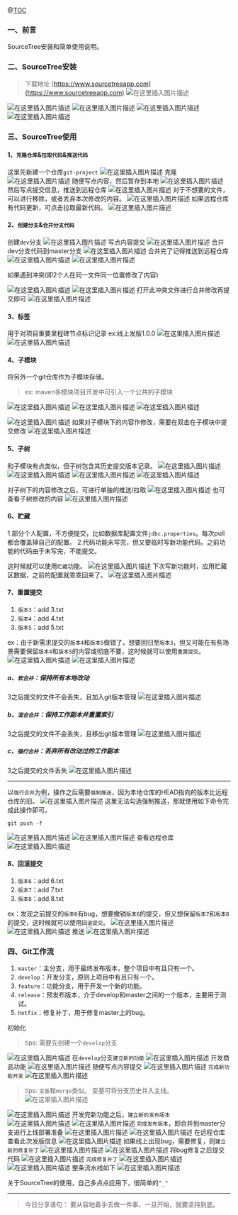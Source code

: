 ﻿@[TOC](文章目录)

### 一、前言

SourceTree安装和简单使用说明。

### 二、SourceTree安装

> 下载地址 [https://www.sourcetreeapp.com](https://www.sourcetreeapp.com)
> ![在这里插入图片描述](https://img-blog.csdnimg.cn/268b0f7730b749629b19d07c2bbc8ffc.png)

![在这里插入图片描述](https://img-blog.csdnimg.cn/c389b870c4f648fab127570ce8a5c333.png)
![在这里插入图片描述](https://img-blog.csdnimg.cn/c407cbfd3c424ff8b81425dce583f847.png)
![在这里插入图片描述](https://img-blog.csdnimg.cn/4f8f05cac81b4b6fbedb0cb9fa1db4d7.png)
![在这里插入图片描述](https://img-blog.csdnimg.cn/486cc0dd5764408a86b7a46f1f08b67f.png)

### 三、SourceTree使用

#### 1、`克隆仓库`&`拉取代码`&`推送代码`

这里先新建一个仓库`git-project`
![在这里插入图片描述](https://img-blog.csdnimg.cn/5c5649e640754e89bec5e2988982a614.png)
克隆
![在这里插入图片描述](https://img-blog.csdnimg.cn/276b2b192c5b4cabb430101f48c742bf.png)
随便写点内容，然后暂存到本地
![在这里插入图片描述](https://img-blog.csdnimg.cn/c9213494d46c416bb9f7ee4d7ca55486.png)
然后写点提交信息，推送到远程仓库
![在这里插入图片描述](https://img-blog.csdnimg.cn/1abd06cf6b50435fba82841a0bdb87c0.png)
对于不想要的文件，可以进行移除，或者丢弃本次修改的内容。
![在这里插入图片描述](https://img-blog.csdnimg.cn/dee7a66d6c2444a7b4350b0c47834938.png)
如果远程仓库有代码更新，可点击拉取最新代码。
![在这里插入图片描述](https://img-blog.csdnimg.cn/52e0d3d9e5b84594bb498af0c3b8178d.png)

#### 2、`创建分支`&`合并分支代码`

创建`dev`分支
![在这里插入图片描述](https://img-blog.csdnimg.cn/33c2a5a18f314848966a164db9d82602.png)
写点内容提交
![在这里插入图片描述](https://img-blog.csdnimg.cn/51cb7525bc1442858a1e827e762b0b20.png)
合并dev分支代码到master分支
![在这里插入图片描述](https://img-blog.csdnimg.cn/8e9581288db74e189a8ef6a5ff8ed8c9.png)
合并完了记得推送到远程仓库
![在这里插入图片描述](https://img-blog.csdnimg.cn/c7159eff6b2d433fa9e3da9ba0cdc3d3.png)
![在这里插入图片描述](https://img-blog.csdnimg.cn/3540d323a76745029885b518899c0025.png)

如果遇到冲突(即2个人在同一文件同一位置修改了内容)

![在这里插入图片描述](https://img-blog.csdnimg.cn/0493972965c64c03b628dd4109b39efe.png)
![在这里插入图片描述](https://img-blog.csdnimg.cn/93e9d3f6ea9440efac89883681940949.png)
打开此冲突文件进行合并修改再提交即可
![在这里插入图片描述](https://img-blog.csdnimg.cn/c817900b664248dca8bba8c69f117092.png)

#### 3、标签

用于对项目重要里程碑节点标识记录  ex:线上发版1.0.0
![在这里插入图片描述](https://img-blog.csdnimg.cn/8df4be115aa04cdebcb0ee32bfd07256.png)
![在这里插入图片描述](https://img-blog.csdnimg.cn/c73cc75a7fd743b0965dbcb5b7ee9429.png)

#### 4、子模块

将另外一个git仓库作为子模块存储。

> ex: maven多模块项目开发中可引入一个公共的子模块

![在这里插入图片描述](https://img-blog.csdnimg.cn/92bbdbd1a20a449fa979deaa2f68f1ac.png)
![在这里插入图片描述](https://img-blog.csdnimg.cn/562fbe5a2b6e4cd189ee18f8ac023a6d.png)
![在这里插入图片描述](https://img-blog.csdnimg.cn/921c1c8217df4049abbef5766babd145.png)

![在这里插入图片描述](https://img-blog.csdnimg.cn/a222c8caa11744bba0b07221f8f9844a.png)
如果对子模块下的内容作修改，需要在双击在子模块中提交修改
![在这里插入图片描述](https://img-blog.csdnimg.cn/ae0d908e54da4bfc8dcb56300d851576.png)

#### 5、子树

和子模块有点类似，但子树包含其历史提交版本记录。
![在这里插入图片描述](https://img-blog.csdnimg.cn/b20ec40c595d40da99b6193f21be1183.png)
![在这里插入图片描述](https://img-blog.csdnimg.cn/6e153d5e54c74a02b362a82327506222.png)
![在这里插入图片描述](https://img-blog.csdnimg.cn/310518ac982146e3b7a233bb7e92cdfb.png)
![在这里插入图片描述](https://img-blog.csdnimg.cn/ce893008e6d846dab15c4d53ae3e0791.png)

对子树下的内容修改之后，可进行单独的推送/拉取
![在这里插入图片描述](https://img-blog.csdnimg.cn/065d9679d2e940a3ac5d27baf7ea7754.png)
也可查看子树修改的内容
![在这里插入图片描述](https://img-blog.csdnimg.cn/13dee8ca8820429f920d4557fb53a6af.png)

#### 6、贮藏

1.部分个人配置，不方便提交，比如数据库配置文件`jdbc.properties`。每次pull都会覆盖掉自己的配置。
2.代码功能未写完，但又要临时写新功能代码。之前功能的代码由于未写完，不能提交。

这时候就可以使用`贮藏`功能。
![在这里插入图片描述](https://img-blog.csdnimg.cn/bc85f688c0f041dfb8c412e449f317ae.png)
下次写新功能时，应用贮藏区数据，之前的配置就乖乖回来了。
![在这里插入图片描述](https://img-blog.csdnimg.cn/40e71a246e754589b46880f7716010bc.png)

#### 7、重置提交

1. `版本3`：add 3.txt
2. `版本4`：add 4.txt
3. `版本5`：add 5.txt

ex：由于新需求提交的`版本4`和`版本5`做错了，想要回归至`版本3`，但又可能在有些场景需要保留`版本4`和`版本5`的内容或彻底不要，这时候就可以使用`重置提交`。
![在这里插入图片描述](https://img-blog.csdnimg.cn/3b5495f2e00e46c1969c961bc8350580.png)
![在这里插入图片描述](https://img-blog.csdnimg.cn/67fd104818b44f8395ca595018ed5191.png)

##### a、`软合并`：保持所有本地改动

3之后提交的文件不会丢失，且加入git版本管理
![在这里插入图片描述](https://img-blog.csdnimg.cn/df02de96e3ae42a3afd7a4722ad2bb40.png)

##### b、`混合合并`：保持工作副本并重置索引

3之后提交的文件不会丢失，且移出git版本管理
![在这里插入图片描述](https://img-blog.csdnimg.cn/b747051f837e4c9a841d3f5162600d1e.png)

##### c、`强行合并`：丢弃所有改动过的工作副本

3之后提交的文件丢失
![在这里插入图片描述](https://img-blog.csdnimg.cn/4ce3956ecce747d08275ef465f82c873.png)

---

以`强行合并`为例，操作之后需要`强制推送`，因为本地仓库的HEAD指向的版本比远程仓库的旧。
![在这里插入图片描述](https://img-blog.csdnimg.cn/a1da04e1a1384b8ea380884c7da58537.png)
这里无法勾选强制推送，那就使用如下命令完成此操作即可。

```shell
git push -f
```

![在这里插入图片描述](https://img-blog.csdnimg.cn/576625c76faf4c4c9b243b03c4ef5f4e.png)
![在这里插入图片描述](https://img-blog.csdnimg.cn/e637302dd7a844449b75bb678ac9ca92.png)
查看远程仓库
![在这里插入图片描述](https://img-blog.csdnimg.cn/1d7b900f420d405098ba617e1dc69aca.png)

#### 8、回滚提交

1. `版本6`：add 6.txt
2. `版本7`：add 7.txt
3. `版本8`：add 8.txt

ex：发现之前提交的`版本6`有bug，想要撤销`版本6`的提交，但又想保留`版本7`和`版本8`的提交，这时候就可以使用`回滚提交`。
![在这里插入图片描述](https://img-blog.csdnimg.cn/17aaf2ac7a2b497ba4568eaf6b519d1c.png)
![在这里插入图片描述](https://img-blog.csdnimg.cn/c407114f6979420994fba8deecfe7982.png)
推送
![在这里插入图片描述](https://img-blog.csdnimg.cn/8ba8ab451d0c48e0b3875d055fff9816.png)

### 四、Git工作流

1. `master`：主分支，用于最终发布版本，整个项目中有且只有一个。
2. `develop`：开发分支，原则上项目中有且只有一个。
3. `feature`：功能分支，用于开发一个新的功能。
4. `release`：预发布版本，介于develop和master之间的一个版本，主要用于测试。
5. `hotfix`：修复补丁，用于修复master上的bug。


初始化

> tips: 需要先创建一个`develop`分支

![在这里插入图片描述](https://img-blog.csdnimg.cn/59707d01b2a743de97a84372917a41c2.png)
在`develop`分支`建立新的功能`
![在这里插入图片描述](https://img-blog.csdnimg.cn/9ffe59d520e14d4aa0c230521fe7e9d7.png)
开发商品功能
![在这里插入图片描述](https://img-blog.csdnimg.cn/01233d5e85784265a3b60437ebcf5d2e.png)
随便写点内容提交
![在这里插入图片描述](https://img-blog.csdnimg.cn/b442c9bd16b94894afafb52d34acac5d.png)
`完成新功能开发`
![在这里插入图片描述](https://img-blog.csdnimg.cn/9a8031052bf54accba49c2eba291933d.png)

> tips: `变基`和`merge`类似。
> 变基可将分支历史并入主线。
> ![在这里插入图片描述](https://img-blog.csdnimg.cn/54a7356d8fe8449286d1fd552019c958.png)

![在这里插入图片描述](https://img-blog.csdnimg.cn/1ae5a370e183488a8d8beed3fa8eb76e.png)
开发完新功能之后，`建立新的发布版本`
![在这里插入图片描述](https://img-blog.csdnimg.cn/8351e433899444b1b2141d06e45f6961.png)
![在这里插入图片描述](https://img-blog.csdnimg.cn/8d948b8deedb4964baa66961009b9e70.png)
`完成发布版本`，即合并到master分支进行上线部署准备
![在这里插入图片描述](https://img-blog.csdnimg.cn/033e1f5274ec4611bbd1689a12aa54c3.png)
![在这里插入图片描述](https://img-blog.csdnimg.cn/4edc4f4d141844ae83f00f784a028a29.png)
在远程仓库查看此次发版信息
![在这里插入图片描述](https://img-blog.csdnimg.cn/2044f118eeb14d3c898288e24c7480f4.png)
如果线上出现bug，需要修复，则`建立新的修复补丁`
![在这里插入图片描述](https://img-blog.csdnimg.cn/b863b3be74bc4755b17c368e1d0d0487.png)
![在这里插入图片描述](https://img-blog.csdnimg.cn/fbd1aea23c8a4935a5e6fcd5b5dcdb68.png)
将bug修复之后提交代码
![在这里插入图片描述](https://img-blog.csdnimg.cn/a35e654ced47480dbbfe4454a68455e6.png)
`完成修复补丁`
![在这里插入图片描述](https://img-blog.csdnimg.cn/2bb4afc6cd0644c79afba13395b48b50.png)
![在这里插入图片描述](https://img-blog.csdnimg.cn/7b56264a6ca3453fba838426345b224c.png)
整条流水线如下
![在这里插入图片描述](https://img-blog.csdnimg.cn/a401a40ae7074837bb5902a023925cfc.png)

关于SourceTree的使用，自己多点点应用下，很简单的`^_^`

--- 

> 今日分享语句：
> 要从容地着手去做一件事，一旦开始，就要坚持到底。

